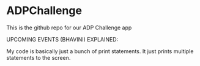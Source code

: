 # ADPChallenge
This is the github repo for our ADP Challenge app


UPCOMING EVENTS (BHAVINI) EXPLAINED:

My code is basically just a bunch of print statements. It just prints multiple statements to the screen. 
